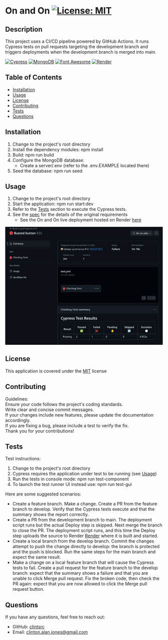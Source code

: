 # On and On [![License: MIT](https://img.shields.io/badge/License-MIT-yellow.svg)](https://opensource.org/licenses/MIT)

## Description

This project uses a CI/CD pipeline powered by GitHub Actions. It runs Cypress tests on pull requests targeting the development branch and triggers deployments when the development branch is merged into main.

[![Cypress](https://img.shields.io/badge/Cypress-17202C?style=for-the-badge&logo=cypress&logoColor=white)](https://www.cypress.io/) [![MongoDB](https://img.shields.io/badge/MongoDB-4EA94B?style=for-the-badge&logo=mongodb&logoColor=white)](https://www.mongodb.com/) [![Font Awesome](https://img.shields.io/badge/Font_Awesome-339AF0?style=for-the-badge&logo=fontawesome&logoColor=white)](https://fontawesome.com/) [![Render](https://img.shields.io/badge/Render-CI/CD-blue)](https://dashboard.render.com/web/srv-cu83ke3v2p9s73c772n0)

## Table of Contents

- [Installation](#installation)
- [Usage](#usage)
- [License](#license)
- [Contributing](#contributing)
- [Tests](#tests)
- [Questions](#questions)

## Installation

1. Change to the project's root directory
2. Install the dependency modules: npm install
3. Build: npm run build
4. Configure the MongoDB database:
   - Create a server/.env (refer to the .env.EXAMPLE located there)
5. Seed the database: npm run seed

## Usage

1. Change to the project's root directory
2. Start the application: npm run start:dev
3. Refer to the [Tests](#tests) section to execute the Cypress tests.
4. See the [spec](client/assets/docs/spec.md) for the details of the original requirements
   - See the On and On live deployment hosted on Render [here](https://onandon.onrender.com)

![On and On screenshot](client/assets/images/screenshot.png)

## License

This application is covered under the [MIT](https://opensource.org/licenses/MIT) license

## Contributing

Guidelines:  
Ensure your code follows the project's coding standards.  
Write clear and concise commit messages.  
If your changes include new features, please update the documentation accordingly.  
If you are fixing a bug, please include a test to verify the fix.  
Thank you for your contributions!

## Tests

Test instructions:

1. Change to the project's root directory
1. Cypress requires the application under test to be running (see [Usage](#usage))
1. Run the tests in console mode: npm run test-component
1. To launch the test runner UI instead use: npm run test-gui

Here are some suggested scenarios:

- Create a feature branch. Make a change. Create a PR from the feature branch to develop. Verify that the Cypress tests execute and that the summary shows the report correctly.
- Create a PR from the development branch to main. The deployment script runs but the actual Deploy step is skipped. Next merge the branch to close the PR. The deployment script runs, and this time the Deploy step uploads the source to Render [Render](https://onandon.onrender.com) where it is built and started.
- Create a local branch from the develop branch. Commit the changes attempt to push the change directly to develop: the branch is protected and the push is blocked. Run the same steps for the main branch and expect the same result.
- Make a change on a local feature branch that will cause the Cypress tests to fail. Create a pull request for the feature branch to the develop branch: expect that the summary shows a failure and that you are unable to click Merge pull request. Fix the broken code, then check the PR again: expect that you are now allowed to click the Merge pull request button.

## Questions

If you have any questions, feel free to reach out:

- GitHub: [clintsrc](https://github.com/clintsrc)
- Email: clinton.alan.jones@gmail.com
